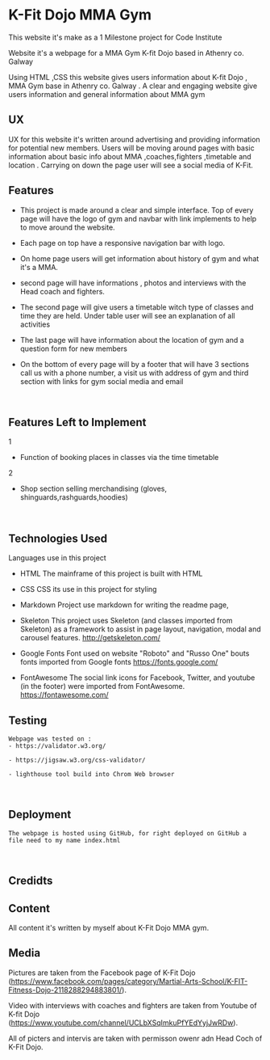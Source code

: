 # K-Fit Dojo MMA Gym

This website it's make as a 1 Milestone project for Code Institute

Website it's a webpage for a MMA Gym K-fit Dojo based in Athenry co. Galway

Using HTML ,CSS this website gives users information about K-fit Dojo , MMA Gym base in Athenry co. Galway . A clear and engaging website
give users information and general information about MMA gym
<br>

## UX


UX for this website it's written around advertising and providing information for potential new members.
Users will be moving around pages with basic information about basic info about MMA ,coaches,fighters ,timetable and location  .
Carrying on down the page user will see a social media of K-Fit.
<br>

## Features


- This project is made around a clear and simple interface. Top of every page will have the logo of gym and navbar with link implements to help to move around the website.

- Each page on top have a responsive navigation bar 
with logo.

- On home page users will get information about history of gym and what it's a MMA.  


- second page will have informations , photos and interviews with the Head coach and fighters.



- The second page will give users a timetable witch type of classes and time they are held. Under table  user will see an explanation of all activities


- The last page will have information about the location of gym and a question form for new members 


- On the bottom of every page will by a footer that will have 3 sections call us with a phone number, a visit us with address of gym and  third section with links for gym social media and email 
<br>

## Features Left to Implement


1
- Function of booking places in classes via the time timetable

2
- Shop section selling merchandising 
(gloves, shinguards,rashguards,hoodies)
<br>

## Technologies Used


Languages use in this project

- HTML
     The mainframe of this project is built with HTML 

- CSS
    CSS its use in this project for styling

- Markdown
    Project use markdown for writing the readme page,

- Skeleton
    This project uses Skeleton (and classes imported from Skeleton) as a framework to assist in page layout, navigation, modal and carousel features.
    http://getskeleton.com/

- Google Fonts
    Font used on website "Roboto" and "Russo One" bouts fonts imported from Google fonts 
     https://fonts.google.com/

- FontAwesome
    The social link icons for Facebook, Twitter, and youtube (in the footer) were imported from FontAwesome.
    https://fontawesome.com/

## Testing


    Webpage was tested on :
    - https://validator.w3.org/

    - https://jigsaw.w3.org/css-validator/

    - lighthouse tool build into Chrom Web browser
<br>

## Deployment


    The webpage is hosted using GitHub, for right deployed on GitHub a file need to my name index.html
<br>

## Credidts

## Content


All content it's written by myself about K-Fit Dojo MMA gym.


## Media


Pictures are taken from the Facebook page of K-Fit Dojo (https://www.facebook.com/pages/category/Martial-Arts-School/K-FIT-Fitness-Dojo-2118288294883801/). 

Video with interviews with coaches and fighters are taken from Youtube of K-fit Dojo (https://www.youtube.com/channel/UCLbXSqImkuPfYEdYyjJwRDw).

All of picters and intervis are taken with permisson owenr adn Head Coch of K-Fit Dojo.
